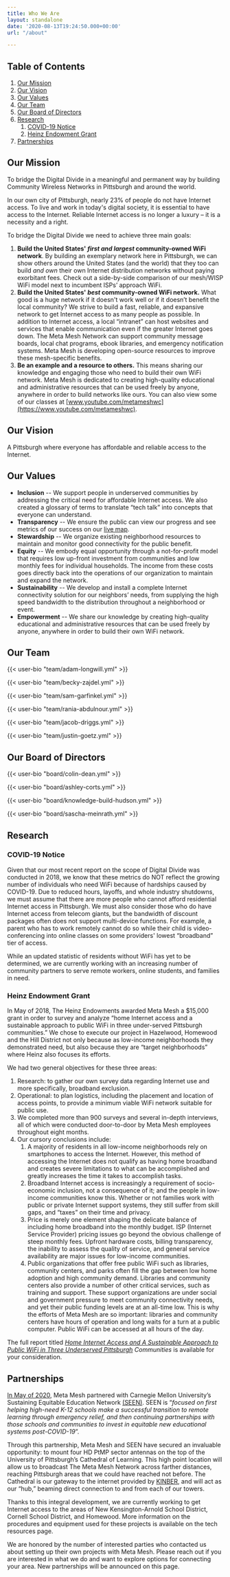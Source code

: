 ```yaml
---
title: Who We Are
layout: standalone
date: '2020-08-13T19:24:50.000+00:00'
url: "/about"

---
```

## Table of Contents

1. [Our Mission](#our-mission)
2. [Our Vision](#our-vision)
3. [Our Values](#our-values)
4. [Our Team](#our-team)
5. [Our Board of Directors](#our-board-of-directors)
6. [Research](#research)
   1. [COVID-19 Notice](#covid-19-notice)
   2. [Heinz Endowment Grant](#heinz-endowment-grant)
7. [Partnerships](#partnerships)

## Our Mission

To bridge the Digital Divide in a meaningful and permanent way by building Community Wireless Networks in Pittsburgh and around the world.

In our own city of Pittsburgh, nearly 23% of people do not have Internet access. To live and work in today's digital society, it is essential to have access to the Internet. Reliable Internet access is no longer a luxury – it is a necessity and a right.

To bridge the Digital Divide we need to achieve three main goals:

1. **Build the United States' _first and largest_ community-owned WiFi network**. By building an exemplary network here in Pittsburgh, we can show others around the United States (and the world) that they too can build _and own_ their own Internet distribution networks without paying exorbitant fees. Check out a side-by-side comparison of our mesh/WISP WiFi model next to incumbent ISPs’ approach WiFi.
2. **Build the United States' _best_ community-owned WiFi network.** What good is a huge network if it doesn't work well or if it doesn’t benefit the local community? We strive to build a fast, reliable, and expansive network to get Internet access to as many people as possible. In addition to Internet access, a local “intranet” can host websites and services that enable communication even if the greater Internet goes down. The Meta Mesh Network can support community message boards, local chat programs, ebook libraries, and emergency notification systems. Meta Mesh is developing open-source resources to improve these mesh-specific benefits.
3. **Be an example and a resource to others.** This means sharing our knowledge and engaging those who need to build their own WiFi network. Meta Mesh is dedicated to creating high-quality educational and administrative resources that can be used freely by anyone, anywhere in order to build networks like ours. You can also view some of our classes at [www.youtube.com/metameshwc](https://www.youtube.com/metameshwc).

## Our Vision

A Pittsburgh where everyone has affordable and reliable access to the Internet.

## Our Values

* **Inclusion** -- We support people in underserved communities by addressing the critical need for affordable Internet access. We also created a glossary of terms to translate “tech talk” into concepts that everyone can understand.
* **Transparency** -- We ensure the public can view our progress and see metrics of our success on our [live map](https://pittmesh.com/).
* **Stewardship** -- We organize existing neighborhood resources to maintain and monitor good connectivity for the public benefit.
* **Equity** -- We embody equal opportunity through a not-for-profit model that requires low up-front investment from communities and low monthly fees for individual households. The income from these costs goes directly back into the operations of our organization to maintain and expand the network.
* **Sustainability** -- We develop and install a complete Internet connectivity solution for our neighbors’ needs, from supplying the high speed bandwidth to the distribution throughout a neighborhood or event.
* **Empowerment** -- We share our knowledge by creating high-quality educational and administrative resources that can be used freely by anyone, anywhere in order to build their own WiFi network.

## Our Team

{{< user-bio "team/adam-longwill.yml" >}}

{{< user-bio "team/becky-zajdel.yml" >}}

{{< user-bio "team/sam-garfinkel.yml" >}}

{{< user-bio "team/rania-abdulnour.yml" >}}

{{< user-bio "team/jacob-driggs.yml" >}}

{{< user-bio "team/justin-goetz.yml" >}}

## Our Board of Directors

{{< user-bio "board/colin-dean.yml" >}}

{{< user-bio "board/ashley-corts.yml" >}}

{{< user-bio "board/knowledge-build-hudson.yml" >}}

{{< user-bio "board/sascha-meinrath.yml" >}}

## Research

### COVID-19 Notice

Given that our most recent report on the scope of Digital Divide was conducted in 2018, we know that these metrics do NOT reflect the growing number of individuals who need WiFi because of hardships caused by COVID-19. Due to reduced hours, layoffs, and whole industry shutdowns, we must assume that there are more people who cannot afford residential Internet access in Pittsburgh. We must also consider those who do have Internet access from telecom giants, but the bandwidth of discount packages often does not support multi-device functions. For example, a parent who has to work remotely cannot do so while their child is video-conferencing into online classes on some providers' lowest “broadband” tier of access.

While an updated statistic of residents without WiFi has yet to be determined, we are currently working with an increasing number of community partners to serve remote workers, online students, and families in need.

### Heinz Endowment Grant

In May of 2018, The Heinz Endowments awarded Meta Mesh a $15,000 grant in order to survey and analyze “home Internet access and a sustainable approach to public WiFi in three under-served Pittsburgh communities.” We chose to execute our project in Hazelwood, Homewood and the Hill District not only because as low-income neighborhoods they demonstrated need, but also because they are “target neighborhoods” where Heinz also focuses its efforts.

We had two general objectives for these three areas:

1. Research: to gather our own survey data regarding Internet use and more specifically, broadband exclusion.
2. Operational: to plan logistics, including the placement and location of access points, to provide a minimum viable WiFi network suitable for public use.
3. We completed more than 900 surveys and several in-depth interviews, all of which were conducted door-to-door by Meta Mesh employees throughout eight months.
4. Our cursory conclusions include:
   1. A majority of residents in all low-income neighborhoods rely on smartphones to access the Internet. However, this method of accessing the Internet does not qualify as having home broadband and creates severe limitations to what can be accomplished and greatly increases the time it takes to accomplish tasks.
   2. Broadband Internet access is increasingly a requirement of socio-economic inclusion, not a consequence of it; and the people in low-income communities know this. Whether or not families work with public or private Internet support systems, they still suffer from skill gaps, and “taxes” on their time and privacy.
   3. Price is merely one element shaping the delicate balance of including home broadband into the monthly budget. ISP (Internet Service Provider) pricing issues go beyond the obvious challenge of steep monthly fees. Upfront hardware costs, billing transparency, the inability to assess the quality of service, and general service availability are major issues for low-income communities.
   4. Public organizations that offer free public WiFi such as libraries, community centers, and parks often fill the gap between low home adoption and high community demand. Libraries and community centers also provide a number of other critical services, such as training and support. These support organizations are under social and government pressure to meet community connectivity needs, and yet their public funding levels are at an all-time low. This is why the efforts of Meta Mesh are so important: libraries and community centers have hours of operation and long waits for a turn at a public computer. Public WiFi can be accessed at all hours of the day.

The full report titled [_Home Internet Access and A Sustainable Approach to Public WiFi in Three Underserved Pittsburgh_](https://drive.google.com/drive/u/0/folders/1CND5wHxGHUdjLV9AAuyaHphxJRNHpeg- "Report 2018") _Communities_ is available for your consideration.

## Partnerships

[In May of 2020](https://www.cmu.edu/news/stories/archives/2020/may/meta-mesh.html), Meta Mesh partnered with Carnegie Mellon University’s Sustaining Equitable Education Network [(SEEN)](https://www.cmu.edu/seen/). SEEN is “_focused on first helping high-need K-12 schools make a successful transition to remote learning through emergency relief, and then continuing partnerships with those schools and communities to invest in equitable new educational systems post-COVID-19_”.

Through this partnership, Meta Mesh and SEEN have secured an invaluable opportunity: to mount four HD PtMP sector antennas on the top of the University of Pittsburgh’s Cathedral of Learning. This high point location will allow us to broadcast The Meta Mesh Network across farther distances, reaching Pittsburgh areas that we could have reached not before. The Cathedral is our gateway to the internet provided by [KINBER](https://kinber.org/), and will act as our “hub,” beaming direct connection to and from each of our towers.

Thanks to this integral development, we are currently working to get Internet access to the areas of New Kensington-Arnold School District, Cornell School District, and Homewood. More information on the procedures and equipment used for these projects is available on the tech resources page.

We are honored by the number of interested parties who contacted us about setting up their own projects with Meta Mesh. Please reach out if you are interested in what we do and want to explore options for connecting your area. New partnerships will be announced on this page.